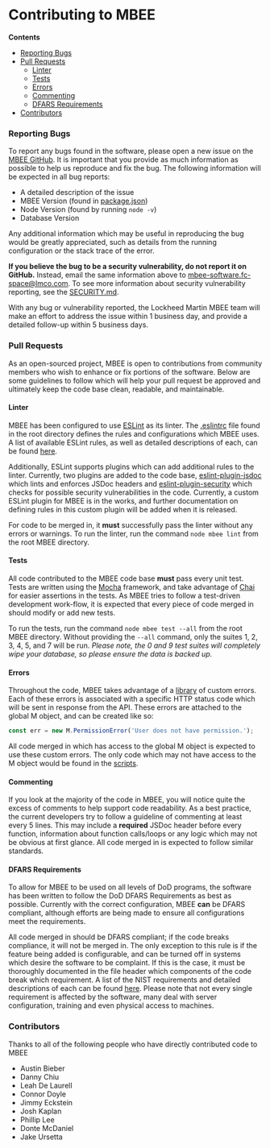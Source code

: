 # Contributing to MBEE

**Contents**
- [Reporting Bugs](#reporting-bugs)
- [Pull Requests](#pull-requests)
  - [Linter](#linter)
  - [Tests](#tests)
  - [Errors](#errors)
  - [Commenting](#commenting)
  - [DFARS Requirements](#dfars-requirements)
- [Contributors](#contributors)

### Reporting Bugs
To report any bugs found in the software, please open a new issue on the 
[MBEE GitHub](https://github.com/lmco/mbee/issues/new). It is important that you
provide as much information as possible to help us reproduce and fix the bug.
The following information will be expected in all bug reports:

- A detailed description of the issue
- MBEE Version (found in [package.json](./package.json))
- Node Version (found by running `node -v`)
- Database Version

Any additional information which may be useful in reproducing the bug would be
greatly appreciated, such as details from the running configuration or the stack
trace of the error.

**If you believe the bug to be a security vulnerability, do not report it on
GitHub.** Instead, email the same information above to
[mbee-software.fc-space@lmco.com](mailto:mbee-software.fc-space@lmco.com). To
see more information about security vulnerability reporting, see the 
[SECURITY.md](./SECURITY.md).

With any bug or vulnerability reported, the Lockheed Martin MBEE team will make
an effort to address the issue within 1 business day, and provide a detailed
follow-up within 5 business days.

### Pull Requests
As an open-sourced project, MBEE is open to contributions from community members
who wish to enhance or fix portions of the software. Below are some guidelines
to follow which will help your pull request be approved and ultimately keep the
code base clean, readable, and maintainable.

#### Linter
MBEE has been configured to use [ESLint](https://github.com/eslint/eslint) as
its linter. The [.eslintrc](./.eslintrc) file found in the root directory
defines the rules and configurations which MBEE uses. A list of available ESLint
rules, as well as detailed descriptions of each, can be found
[here](https://eslint.org/docs/rules/).

Additionally, ESLint supports plugins which can add additional rules to the
linter. Currently, two plugins are added to the code base, 
[eslint-plugin-jsdoc](https://github.com/gajus/eslint-plugin-jsdoc) which lints
and enforces JSDoc headers and 
[eslint-plugin-security](https://github.com/nodesecurity/eslint-plugin-security)
which checks for possible security vulnerabilities in the code. Currently, a
custom ESLint plugin for MBEE is in the works, and further documentation on
defining rules in this custom plugin will be added when it is released.

For code to be merged in, it **must** successfully pass the linter without any
errors or warnings. To run the linter, run the command `node mbee lint` from the
root MBEE directory.

#### Tests
All code contributed to the MBEE code base **must** pass every unit test. Tests
are written using the [Mocha](https://mochajs.org/) framework, and take 
advantage of [Chai](https://www.chaijs.com/) for easier assertions in the tests.
As MBEE tries to follow a test-driven development work-flow, it is expected that
every piece of code merged in should modify or add new tests.

To run the tests, run the command `node mbee test --all` from the root MBEE
directory. Without providing the `--all` command, only the suites 1, 2, 3, 4,
5, and 7 will be run. *Please note, the 0 and 9 test suites will completely wipe
your database, so please ensure the data is backed up.*

#### Errors
Throughout the code, MBEE takes advantage of a [library](./app/lib/errors.js) of
custom errors. Each of these errors is associated with a specific HTTP status
code which will be sent in response from the API. These errors are attached to
the global M object, and can be created like so:

```javascript
const err = new M.PermissionError('User does not have permission.');
```

All code merged in which has access to the global M object is expected to use
these custom errors. The only code which may not have access to the M object
would be found in the [scripts](./scripts).

#### Commenting
If you look at the majority of the code in MBEE, you will notice quite the
excess of comments to help support code readability. As a best practice, the
current developers try to follow a guideline of commenting at least every 5
lines. This may include a **required** JSDoc header before every function,
information about function calls/loops or any logic which may not be obvious at
first glance. All code merged in is expected to follow similar standards.

#### DFARS Requirements
To allow for MBEE to be used on all levels of DoD programs, the software has
been written to follow the DoD DFARS Requirements as best as possible. Currently
with the correct configuration, MBEE **can** be DFARS compliant, although
efforts are being made to ensure all configurations meet the requirements.

All code merged in should be DFARS compliant; if the code breaks compliance, it
will not be merged in. The only exception to this rule is if the feature being
added is configurable, and can be turned off in systems which desire the
software to be complaint. If this is the case, it must be thoroughly documented
in the file header which components of the code break which requirement. A list
of the NIST requirements and detailed descriptions of each can be found
[here](https://nvlpubs.nist.gov/nistpubs/hb/2017/NIST.HB.162.pdf). Please note
that not every single requirement is affected by the software, many deal with
server configuration, training and even physical access to machines.


### Contributors
Thanks to all of the following people who have directly contributed code to MBEE

- Austin Bieber
- Danny Chiu
- Leah De Laurell
- Connor Doyle
- Jimmy Eckstein
- Josh Kaplan
- Phillip Lee
- Donte McDaniel
- Jake Ursetta
